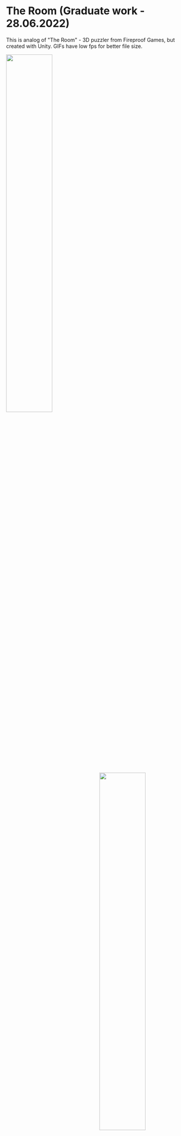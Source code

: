 # The Room (Graduate work - 28.06.2022)

This is analog of "The Room" - 3D puzzler from Fireproof Games, but created with Unity.
GIFs have low fps for better file size.

<img src="https://github.com/TreeHunter9/TheRoom/blob/main/README%20Data/Gif/Start%20Game.gif" width="49.8%" img align="left" />
<img src="https://github.com/TreeHunter9/TheRoom/blob/main/README%20Data/Gif/Envelope.gif" width="49.8%" img align="right" />

<img src="https://github.com/TreeHunter9/TheRoom/blob/main/README%20Data/Gif/Key%20Rotate.gif" width="49.8%" img align="left" />
<img src="https://github.com/TreeHunter9/TheRoom/blob/main/README%20Data/Gif/Open%20Safe.gif" width="49.8%" img align="right" />

<img src="https://github.com/TreeHunter9/TheRoom/blob/main/README%20Data/Gif/Code%20Box.gif" width="49.8%" img align="left" />
<img src="https://github.com/TreeHunter9/TheRoom/blob/main/README%20Data/Gif/Find%20Key.gif" width="49.8%" img align="right" />

<img src="https://github.com/TreeHunter9/TheRoom/blob/main/README%20Data/Gif/Crystal%20Place.gif" width="49.8%" img align="left" />
<img src="https://github.com/TreeHunter9/TheRoom/blob/main/README%20Data/Gif/Shield%20Place.gif" width="49.8%" img align="right" />

<img src="https://github.com/TreeHunter9/TheRoom/blob/main/README%20Data/Gif/Big%20Box%20Place.gif" width="49.8%" img align="left" />
<img src="https://github.com/TreeHunter9/TheRoom/blob/main/README%20Data/Gif/Key%20Change.gif" width="49.8%" img align="right" />

<img src="https://github.com/TreeHunter9/TheRoom/blob/main/README%20Data/Gif/Laser%20Game.gif" width="49.8%" img align="left" />
<img src="https://github.com/TreeHunter9/TheRoom/blob/main/README%20Data/Gif/Star%20Buttons.gif" width="49.8%" img align="right" />

<img src="https://github.com/TreeHunter9/TheRoom/blob/main/README%20Data/Gif/Planet.gif" width="49.8%" img align="left" />
<img src="https://github.com/TreeHunter9/TheRoom/blob/main/README%20Data/Gif/Lever.gif" width="49.8%" img align="right" />
